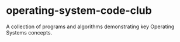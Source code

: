 # operating-system-code-club #
A collection of programs and algorithms demonstrating key Operating Systems concepts.
